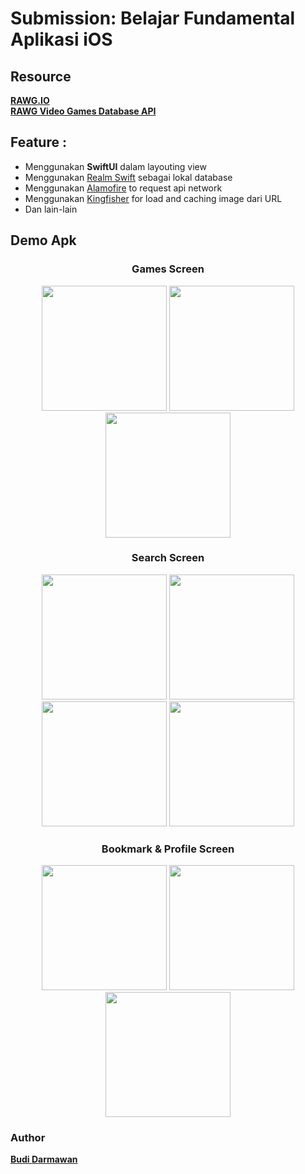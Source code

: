 # Submission: Belajar Fundamental Aplikasi iOS

## Resource
<strong>[RAWG.IO](https://rawg.io/)</strong><br />
<strong>[RAWG Video Games Database API](https://api.rawg.io/docs/)</strong>


## Feature :
- Menggunakan <strong>SwiftUI</strong> dalam layouting view
- Menggunakan [Realm Swift](https://github.com/realm/realm-cocoa) sebagai lokal database
- Menggunakan [Alamofire](https://github.com/Alamofire/Alamofire) to request api network
- Menggunakan [Kingfisher](https://github.com/onevcat/Kingfisher) for load and caching image dari URL
- Dan lain-lain

## Demo Apk
<h3 align="center"> Games Screen </h3>
<p align="center">
    <img src="https://user-images.githubusercontent.com/46107627/136239335-1c7a9e68-19c8-435d-92bf-b635658c4c46.png"    
        width="200" />
    <img src="https://user-images.githubusercontent.com/46107627/136240566-7b4cf8a8-8a31-42a3-853f-8e7bb24f4fc4.gif" 
        width="200" />
    <img src="https://user-images.githubusercontent.com/46107627/136239374-be32d995-3b29-4e4a-9f0c-8666e808b480.gif" 
        width="200" />
</p>

<h3 align="center"> Search Screen </h3>
<p align="center">
    <img src="https://user-images.githubusercontent.com/46107627/136239731-8a9553bf-cb20-44e3-a862-080520ed79e4.png"    
        width="200" />
    <img src="https://user-images.githubusercontent.com/46107627/136239611-e3013037-aef5-47d4-99b8-2daeff7dad57.png"
        width="200" />
    <img src="https://user-images.githubusercontent.com/46107627/136239635-5785f934-5097-4ae1-b243-bfc1670998df.png"
        width="200" />
    <img src="https://user-images.githubusercontent.com/46107627/136240596-975f7276-0334-43dc-a4c7-4fcbd473d82e.gif"
        width="200" />
</p>

<h3 align="center"> Bookmark & Profile Screen </h3>
<p align="center">
    <img src="https://user-images.githubusercontent.com/46107627/136240125-97111c68-1c1e-4946-ae31-8ab8a4be141e.png"  
        width="200" />
    <img src="https://user-images.githubusercontent.com/46107627/136240076-ecd85abc-9409-4cc3-9b9f-b5bd85c8c421.png"
        width="200" />
    <img src="https://user-images.githubusercontent.com/46107627/136240798-fbe8445b-8037-46d5-8cae-72799288467c.png"
        width="200" />
</p>


### Author
<strong>[Budi Darmawan](https://github.com/Budi77Darmawan)</strong>
